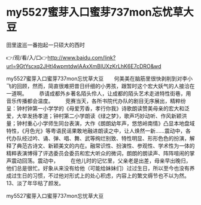 # my5527蜜芽入口蜜芽737mon忘忧草大豆
田里逡巡一番抱起一只硕大的西时

👉/观/看/入/口👉http://www.baidu.com/link?url=9GtYscxq2JHtl4wpmtdwIAAxXmBlUXzKrLhK6E7cDRO&wd

my5527蜜芽入口蜜芽737mon忘忧草大豆　　何美美在脑筋里很快剥削到对李小飞的回顾，然而，简直很难把昔日纤细的小男孩，跟暂时这个宏大妖气的人接洽在一道啊。
　　恭请成都外乡著名陌头伶人，让成都的陌头艺术走进特性街巷，用音乐传播都会温度。
　　竞赛当天，各所书院代办队的剧目无序展出，精粹纷呈：钟村钟第一小学学的《母爱芳香，孝行你我》诗歌朗读赞美母亲的宏大和泛爱，大举发扬孝道；钟村第二小学朗读《绿之梦》，歌声巧妙动听、作风新颖洪量；钟村重心小学师生同台表演，大作《朗朗幼年声，悠悠岭南情》凸显本地盘域特性，《月色光》等粤语民谣果敢地融进朗读之中，让人焕然一新……震动中，各代办队经过吟、诵、弹、唱、舞、武等绚烂别致、特性明显、形形色色的扮演，解释了典范古诗文、新颖美文的内在。融常识性、扮演性、参观性、学术性为一体的精粹表演博得了评选委员会委员和宏大听众的微词，朗朗的朗读声、阵阵喧闹的掌声震动回荡。震动中，
　　在他儿时的记忆里，父亲老是出差，母亲早出晚归，他们总是很忙。好象从来没有给他（可能给妹妹们）过过生日，所以至今也没有养成过生日的习惯，不过他对形式上的处心积虑，内容上的繁文缛节也不以为然。
	13、淡了年华枯了颜发。

my5527蜜芽入口蜜芽737mon忘忧草大豆
